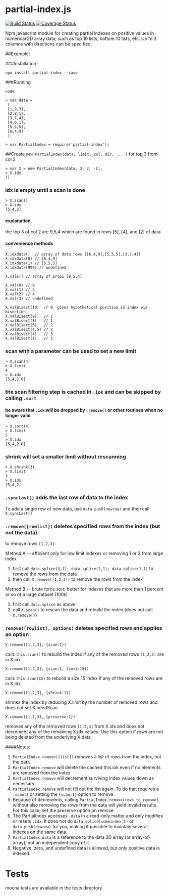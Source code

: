 partial-index.js
====
[![Build Status](https://travis-ci.org/DrPaulBrewer/partial-index.svg?branch=master)](https://travis-ci.org/DrPaulBrewer/partial-index)
[![Coverage Status](https://coveralls.io/repos/github/DrPaulBrewer/partial-index/badge.svg?branch=master)](https://coveralls.io/github/DrPaulBrewer/partial-index?branch=master)


Npm javascript module for creating partial indexes on positive values in numerical 2D array data, such
as top 10 lists, bottom 10 lists, etc. Up to 3 columns with directions can be specified.

##Example:

###Installation

    npm install partial-index --save

###Running

    node

    > var data = 
     [
     [1,9,3],
     [2,8,1],
     [3,7,4],
     [4,6,1],
     [5,5,5],
     [6,4,9]
     ];

    > var PartialIndex = require('partial-index');

##Create `new PartialIndex(data, limit, col, dir, ... )` for top 3 from col 2

    > var X = new PartialIndex(data, 3, 2, -1); 
    > X.idx
    []

### idx is empty until a scan is done

    > X.scan()
    > X.idx
    [5,4,2]

#### explanation 

the top 3 of col 2 are 9,5,4 which are found in rows [5], [4], and [2] of data

#### convenience methods

    X.idxdata()  // array of data rows [[6,4,9],[5,5,5],[3,7,4]]
    X.idxdata(0) // [6,4,9]
    X.idxdata(1) // [5,5,5]
    X.idxdata(999) // undefined

    X.vals() // array of prop1 [9,5,4]

    X.val(0) // 9
    X.val(1) // 5
    X.val(2) // 4
    X.val(3) // undefined

    X.valBisect(10)  // 0  gives hypothetical position in index via bisection
    X.valBisect(9)   // 1
    X.valBisect(8)   // 1
    X.valBisect(5)   // 2
    X.valBisect(4.5) // 2
    X.valBisect(4)   // 3
    X.valBisect(1)   // 3

### scan with a parameter can be used to set a new limit

    > X.scan(4)
    > X.limit
    4
    > X.idx
    [5,4,2,0]
    
### the scan filtering step is cached in `.iok` and can be skipped by calling `.sort` 

#### be aware that `.iok` will be dropped by `.remove()` or other routines when no longer valid

    > X.sort(4)
    > X.limit
    5
    > X.idx
    [5,4,2,0]

### shrink will set a smaller limit without rescanning
    
    > X.shrink(3)
    > X.limit
    3
    > X.idx
    [5,4,2]

### `.syncLast()` adds the last row of data to the index

To add a single row of new data, use `data.push(newrow)` and then call `X.syncLast()`

### `.remove([rowlist])` deletes specified rows from the index (but not the data)

to remove rows `[1,2,3]`:

Method A -- efficient only for low limit indexes or removing 1 or 2 from large index 

1. first call `data.splice(3,1); data.splice(2,1); data.splice(1,1)` to remove the rows from the data 
1. then call `X.remove([1,2,3])` to remove the rows from the index

Method B -- brute force sort, better for indexes that are more than 1 percent or so of a large dataset (100k)

1. first call `data.splice` as above
1. call `X.scan()` to rescan the data and rebuild the index (does not call `X.remove()`)

### `remove([rowlist], options)` deletes specified rows and applies an option

    X.remove([1,2,3], {scan:1})
   
calls `this.scan()` to rebuild the index if any of the removed rows `[1,2,3]` are in X.idx

    X.remove([1,2,3], {scan:1, limit:15})

calls `this.scan(15)` to rebuild a size 15 index if any of the removed rows are in X.idx

    X.remove([1,2,3], {shrink:1})

shrinks the index by reducing X.limit by the number of removed rows and does not set X.needScan

    X.remove([1,2,3], {preserve:1})

removes any of the removed rows `[1,2,3]` from X.idx and does not decrement any of the remaining X.idx values.  Use
this option if rows are not being deleted from the underlying X.data

####Notes:  
1. `PartialIndex.remove([list])` removes a list of rows from the index, not the data
1. `PartialIndex.remove` will delete the cached this.iok even if no elements are removed from the index 
1. `PartialIndex.remove` will decrement surviving index values down as necessary. 
1. `PartialIndex.remove` will not fill out the list again.  To do that requires a `.scan()` or setting the `{scan:1}` option to remove.
1. Because of decrements, calling `PartialIndex.remove(rows_to_remove)` without also removing the rows from the data will yield invalid results.  For this case, set the preserve option on remove.  
1. The PartialIndex accesses `.data` in a read-only matter and only modifies or resets `.idx`. It does not do `data.splice(someindex,1)` or `data.push(newrow)` for you, making it possible to maintain several indexes on the same data.  
1. `PartialIndex.data` is a reference to the data 2D array (or array-of-array), not an independent copy of it.
1. Negative, zero, and undefined data is allowed, but only positive data is indexed.

# Tests

mocha tests are available in the tests directory

